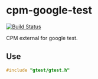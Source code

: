cpm-google-test
===============

[![Build Status](https://travis-ci.org/iauns/cpm-google-test.png)](https://travis-ci.org/iauns/cpm-google-test)

CPM external for google test.

Use
---

```c++
#include "gtest/gtest.h"
```
